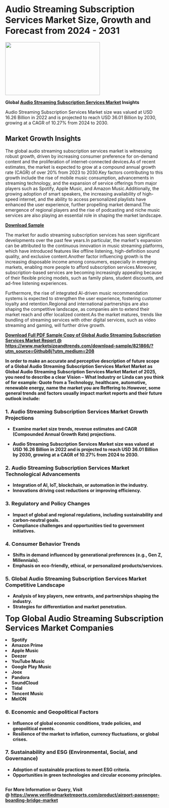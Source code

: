<H1>Audio Streaming Subscription Services Market Size, Growth and Forecast from 2024 - 2031</H1><img class="aligncenter size-medium wp-image-584254" src="https://thirdeyenews.in/wp-content/uploads/2024/09/Global-Market-Research-300x168.jpeg" alt="" width="300" height="168" /><p><strong>Global&nbsp;<a href="https://www.marketsizeandtrends.com/download-sample/821866/?utm_source=Github8j?utm_medium=208">Audio Streaming Subscription Services Market</a> Insights</strong></p><p>Audio Streaming Subscription Services Market size was valued at USD 16.26 Billion in 2022 and is projected to reach USD 36.01 Billion by 2030, growing at a CAGR of 10.27% from 2024 to 2030.</p><p><h2>Market Growth Insights</h2> <p>The global audio streaming subscription services market is witnessing robust growth, driven by increasing consumer preference for on-demand content and the proliferation of internet-connected devices.As of recent estimates, the market is expected to grow at a compound annual growth rate (CAGR) of over 20% from 2023 to 2030.Key factors contributing to this growth include the rise of mobile music consumption, advancements in streaming technology, and the expansion of service offerings from major players such as Spotify, Apple Music, and Amazon Music.Additionally, the growing adoption of smart speakers, the increasing availability of high-speed internet, and the ability to access personalized playlists have enhanced the user experience, further propelling market demand.The emergence of regional players and the rise of podcasting and niche music services are also playing an essential role in shaping the market landscape.</p> <p><strong><a href="#">Download Sample</a></strong></p> <p>The market for audio streaming subscription services has seen significant developments over the past few years.In particular, the market's expansion can be attributed to the continuous innovation in music streaming platforms, which have introduced features like offline listening, high-definition sound quality, and exclusive content.Another factor influencing growth is the increasing disposable income among consumers, especially in emerging markets, enabling more people to afford subscription services.Moreover, subscription-based services are becoming increasingly appealing because of their flexible pricing models, such as family plans, student discounts, and ad-free listening experiences.</p> <p>Furthermore, the rise of integrated AI-driven music recommendation systems is expected to strengthen the user experience, fostering customer loyalty and retention.Regional and international partnerships are also shaping the competitive landscape, as companies aim to extend their market reach and offer localized content.As the market matures, trends like bundling of streaming services with other digital services, such as video streaming and gaming, will further drive growth.</p> <p><strong><a href="#"></p><p><span class=""><strong>Download Full PDF Sample Copy of Global Audio Streaming Subscription Services Market Report</strong> @ <a href="https://www.marketsizeandtrends.com/download-sample/821866/?utm_source=Github8j?utm_medium=208" target="_blank">https://www.marketsizeandtrends.com/download-sample/821866/?utm_source=Github8j?utm_medium=208</a></span></p><p>In order to make an accurate and perceptive description of future scope of a Global&nbsp;Audio Streaming Subscription Services Market Market as Global&nbsp;Audio Streaming Subscription Services Market Market of 2025, you need to describe a clear Vision &ndash; What Industry or Linda can you think of for example: Quote from a Technology, healthcare, automotive, renewable energy, name the market you are Reffering to.However, some general trends and factors usually impact market reports and their future outlook include:</p><h3>1.&nbsp;<strong>Audio Streaming Subscription Services Market Growth Projections</strong></h3><ul><li>Examine market size trends, revenue estimates and CAGR (Compounded Annual Growth Rate) projections.</li><li><p>Audio Streaming Subscription Services Market size was valued at USD 16.26 Billion in 2022 and is projected to reach USD 36.01 Billion by 2030, growing at a CAGR of 10.27% from 2024 to 2030.</p></li></ul><h3>2.&nbsp;<strong>Audio Streaming Subscription Services Market Technological Advancements</strong></h3><ul><li>Integration of AI, IoT, blockchain, or automation in the industry.</li><li>Innovations driving cost reductions or improving efficiency.</li></ul><h3>3.&nbsp;<strong>Regulatory and Policy Changes</strong></h3><ul><li>Impact of global and regional regulations, including sustainability and carbon-neutral goals.</li><li>Compliance challenges and opportunities tied to government initiatives.</li></ul><h3>4.&nbsp;<strong>Consumer Behavior Trends</strong></h3><ul><li>Shifts in demand influenced by generational preferences (e.g., Gen Z, Millennials).</li><li>Emphasis on eco-friendly, ethical, or personalized products/services.</li></ul><h3>5.&nbsp;<strong>Global Audio Streaming Subscription Services Market Competitive Landscape</strong></h3><ul><li>Analysis of key players, new entrants, and partnerships shaping the industry.</li><li>Strategies for differentiation and market penetration.</li></ul><p data-pm-slice="1 1 []"><span style="color: inherit; font-family: inherit; font-size: 25px;">Top Global Audio Streaming Subscription Services Market Companies</span></p><div class="" data-test-id=""><p><li>Spotify</li><li> Amazon Prime</li><li> Apple Music</li><li> Deezer</li><li> YouTube Music</li><li> Google Play Music</li><li> Joox</li><li> Pandora</li><li> SoundCloud</li><li> Tidal</li><li> Tencent Music</li><li> MelON</li></p></div><h3>6.&nbsp;<strong>Economic and Geopolitical Factors</strong></h3><ul><li>Influence of global economic conditions, trade policies, and geopolitical events.</li><li>Resilience of the market to inflation, currency fluctuations, or global crises.</li></ul><h3>7.&nbsp;<strong>Sustainability and ESG (Environmental, Social, and Governance)</strong></h3><ul><li>Adoption of sustainable practices to meet ESG criteria.</li><li>Opportunities in green technologies and circular economy principles.</li></ul><h2><strong style="font-size: 14px;">For More Information or Query, Visit @&nbsp;</strong><a style="background-color: #ffffff; font-size: 14px;" href="https://www.marketsizeandtrends.com/report/audio-streaming-subscription-services-market/" target="_blank">https://www.verifiedmarketreports.com/product/airport-passenger-boarding-bridge-market</a></h2>